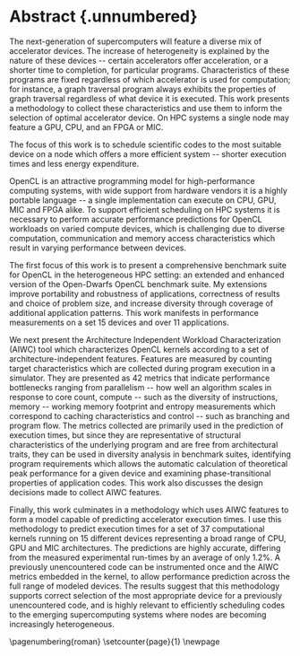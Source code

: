# Abstract {.unnumbered}

The next-generation of supercomputers will feature a diverse mix of accelerator devices.
The increase of heterogeneity is explained by the nature of these devices -- certain accelerators offer acceleration, or a shorter time to completion, for particular programs.
Characteristics of these programs are fixed regardless of which accelerator is used for computation; for instance, a graph traversal program always exhibits the properties of graph traversal regardless of what device it is executed.
This work presents a methodology to collect these characteristics and use them to inform the selection of optimal accelerator device.
On HPC systems a single node may feature a GPU, CPU, and an FPGA or MIC.
<!-- The usefulness of this work is more general, since the trend of having heterogenous nodes is becoming increasingly applicable to general purpose high-performance computing systems, where currently, it is not uncommon for a GPU, a CPU co-processor and an FPGA or MIC to exist on a single node.-->
The focus of this work is to schedule scientific codes to the most suitable device on a node which offers a more efficient system -- shorter execution times and less energy expenditure.

OpenCL is an attractive programming model for high-performance computing systems, with wide support from hardware vendors it is a highly portable language -- a single implementation can execute on CPU, GPU, MIC and FPGA alike.
To support efficient scheduling on HPC systems it is necessary to perform accurate performance predictions for OpenCL workloads on varied compute devices, which is challenging due to diverse computation, communication and memory access characteristics which result in varying performance between devices.

The first focus of this work is to present a comprehensive benchmark suite for OpenCL in the heterogeneous HPC setting: an extended and enhanced version of the Open-Dwarfs OpenCL benchmark suite.
My extensions improve portability and robustness of applications, correctness of results and choice of problem size, and increase diversity through coverage of additional application patterns.
This work manifests in performance measurements on a set 15 devices and over 11 applications.

We next present the Architecture Independent Workload Characterization (AIWC) tool which characterizes OpenCL kernels according to a set of architecture-independent features.
Features are measured by counting target characteristics which are collected during program execution in a simulator.
They are presented as 42 metrics that indicate performance bottlenecks ranging from parallelism -- how well an algorithm scales in response to core count, compute -- such as the diversity of instructions, memory -- working memory footprint and entropy measurements which correspond to caching characteristics and control -- such as branching and program flow.
The metrics collected are primarily used in the prediction of execution times, but since they are representative of structural characteristics of the underlying program and are free from architectural traits, they can be used in diversity analysis in benchmark suites, identifying program requirements which allows the automatic calculation of theoretical peak performance for a given device and examining phase-transitional properties of application codes.
This work also discusses the design decisions made to collect AIWC features.

Finally, this work culminates in a methodology which uses AIWC features to form a model capable of predicting accelerator execution times.
I use this methodology to predict execution times for a set of 37 computational kernels running on 15 different devices representing a broad range of CPU, GPU and MIC architectures.
The predictions are highly accurate, differing from the measured experimental run-times by an average of only 1.2%.
A previously unencountered code can be instrumented once and the AIWC metrics embedded in the kernel, to allow performance prediction across the full range of modeled devices.
The results suggest that this methodology supports correct selection of the most appropriate device for a previously unencountered code, and is highly relevant to efficiently scheduling codes to the emerging supercomputing systems where nodes are becoming increasingly heterogeneous.

<!--Given the need for more efficient super-computers it is believed that this research is well timed.-->

\pagenumbering{roman}
\setcounter{page}{1}
\newpage


